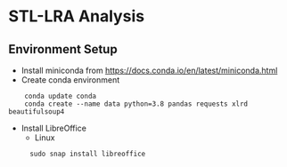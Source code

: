 # STL-LRA Analysis

## Environment Setup

* Install miniconda from https://docs.conda.io/en/latest/miniconda.html
* Create conda environment

```shell script
    conda update conda
    conda create --name data python=3.8 pandas requests xlrd beautifulsoup4
```

* Install LibreOffice
    * Linux
    ```shell script
      sudo snap install libreoffice
    ```